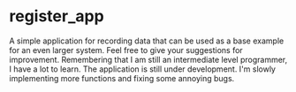 # register_app

A simple application for recording data that can be used as a base example for an even larger system. Feel free to give your suggestions for improvement. Remembering that I am still an intermediate level programmer, I have a lot to learn. The application is still under development. I'm slowly implementing more functions and fixing some annoying bugs.